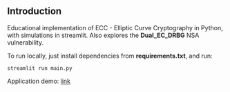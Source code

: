 ## Introduction
Educational implementation of ECC - Elliptic Curve Cryptography in Python, with simulations in streamlit. Also explores the **Dual_EC_DRBG** NSA vulnerability.

To run locally, just install dependencies from **requirements.txt**, and run:
```
streamlit run main.py
```

Application demo: [link](https://drive.google.com/file/d/1n_D4i-B-63ZwaPsxeK2e-48uSnSMdmtY/view?usp=drive_link)